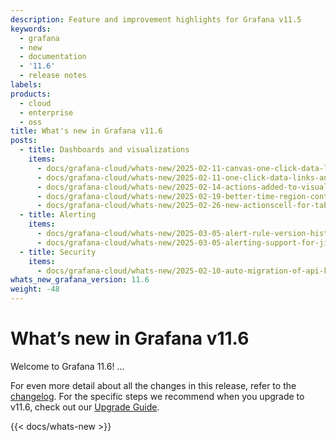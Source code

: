 ```yaml
---
description: Feature and improvement highlights for Grafana v11.5
keywords:
  - grafana
  - new
  - documentation
  - '11.6'
  - release notes
labels:
products:
  - cloud
  - enterprise
  - oss
title: What's new in Grafana v11.6
posts:
  - title: Dashboards and visualizations
    items:
      - docs/grafana-cloud/whats-new/2025-02-11-canvas-one-click-data-links-and-actions.md
      - docs/grafana-cloud/whats-new/2025-02-11-one-click-data-links-and-actions-in-visualizations.md
      - docs/grafana-cloud/whats-new/2025-02-14-actions-added-to-visualizations.md
      - docs/grafana-cloud/whats-new/2025-02-19-better-time-region-control-with-cron-syntax.md
      - docs/grafana-cloud/whats-new/2025-02-26-new-actionscell-for-table-visualization.md
  - title: Alerting
    items:
      - docs/grafana-cloud/whats-new/2025-03-05-alert-rule-version-history.md
      - docs/grafana-cloud/whats-new/2025-03-05-alerting-support-for-jira-service-management-contact-point.md
  - title: Security
    items:
      - docs/grafana-cloud/whats-new/2025-02-10-auto-migration-of-api-keys-to-service-accounts.md
whats_new_grafana_version: 11.6
weight: -48
---
```


# What’s new in Grafana v11.6

Welcome to Grafana 11.6! ...

<!-- {{< youtube id=ToDo >}} -->

For even more detail about all the changes in this release, refer to the [changelog](https://github.com/grafana/grafana/blob/main/CHANGELOG.md). For the specific steps we recommend when you upgrade to v11.6, check out our [Upgrade Guide](https://grafana.com/docs/grafana/<GRAFANA_VERSION>/upgrade-guide/upgrade-v11.6/).

{{< docs/whats-new  >}}

